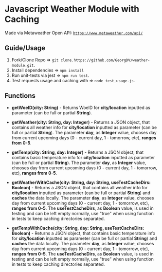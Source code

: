# Javascript Weather Module with Caching
Made via Metaweather Open API: [`https://www.metaweather.com/api/`](https://www.metaweather.com/api/)

## Guide/Usage

1. Fork/Clone Repo => `git clone.https://github.com/GeorgDV/weather-module.git`.
2. Install dependencies => `npm install`
3. Run unit-tests via jest => `npm run test`.
4. Test requests usage and caching with => `node test_usage.js`.

## Functions

-  **getWoeID(city: String)** - Returns WoeID for **city/location** inputted as parameter (can be full or partial **String**).

-  **getWeather(city: String, day: Integer)** - Returns a JSON object, that contains all weather info for **city/location** inputted as parameter (can be full or partial **String**). The parameter **day**, as **Integer** value, chooses day from current upcoming days (0 - current day, 1 - tomorrow, etc), **ranges from 0-5**.

-  **getTemp(city: String, day: Integer)** - Returns a JSON object, that contains basic temperature info for **city/location** inputted as parameter (can be full or partial **String**). The parameter **day**, as **Integer** value, chooses day from current upcoming days (0 - current day, 1 - tomorrow, etc), **ranges from 0-5**.

-  **getWeatherWithCache(city: String, day: String, useTestCacheDirs: Boolean)** - Returns a JSON object, that contains all weather info for **city/location** inputted as parameter (can be full or partial **String**) and **caches** the data locally. The parameter **day**, as **Integer** value, chooses day from current upcoming days (0 - current day, 1 - tomorrow, etc), **ranges from 0-5**. The **useTestCacheDirs**, as **Boolean** value, is used in testing and can be left empty normally, use "true"  when using function in tests to keep caching directories separated.
  
-  **getTempWithCache(city: String, day: String, useTestCacheDirs: Boolean)** - Returns a JSON object, that contains basic temperature info for **city/location** inputted as parameter (can be full or partial **String**) and **caches** the data locally. The parameter **day**, as **Integer** value, chooses day from current upcoming days (0 - current day, 1 - tomorrow, etc), **ranges from 0-5**. The **useTestCacheDirs**, as **Boolean** value, is used in testing and can be left empty normally, use "true" when using function in tests to keep caching directories separated.
